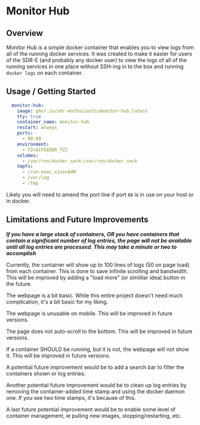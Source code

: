 # Monitor Hub

## Overview

Monitor Hub is a simple docker container that enables you to view logs from all of the running docker services. It was created to make it easier for users of the SDR-E (and probably any docker user) to view the logs of all of the running services in one place without SSH-ing in to the box and running `docker logs` on each container.

## Usage / Getting Started

```yaml
  monitor-hub:
    image: ghcr.io/sdr-enthusiasts/monitor-hub:latest
    tty: true
    container_name: monitor-hub
    restart: always
    ports:
      - 80:80
    environment:
      - TZ=${FEEDER_TZ}
    volumes:
      - /var/run/docker.sock:/var/run/docker.sock
    tmpfs:
      - /run:exec,size=64M
      - /var/log
      - /tmp
```

Likely you will need to amend the port line if port `80` is in use on your host or in docker.

## Limitations and Future Improvements

***If you have a large stack of containers, OR you have containers that contain a significant number of log entries, the page will not be available until all log entries are processed. This may take a minute or two to accomplish***

Currently, the container will show up to 100 lines of logs (50 on page load) from each container. This is done to save infinite scrolling and bandwidth. This will be improved by adding a "load more" (or simililar idea) button in the future.

The webpage is a bit basic. While this entire project doesn't need much complication, it's a bit basic for my liking.

The webpage is unusable on mobile. This will be improved in future versions.

The page does not auto-scroll to the bottom. This will be improved in future versions.

If a container SHOULD be running, but it is not, the webpage will not show it. This will be improved in future versions.

A potential future improvement would be to add a search bar to filter the containers shown or log entries.

Another potential future improvement would be to clean up log entries by removing the container-added time stamp and using the docker daemon one. If you see two time stamps, it's because of this.

A last future potential improvement would be to enable some level of container management, ie pulling new images, stopping/restarting, etc.
